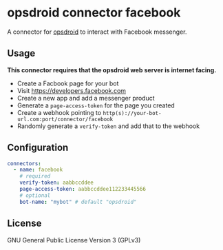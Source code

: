 # opsdroid connector facebook

A connector for [opsdroid](https://github.com/opsdroid/opsdroid) to interact with Facebook messenger.

## Usage

**This connector requires that the opsdroid web server is internet facing.**

 - Create a Facbook page for your bot
 - Visit https://developers.facebook.com
 - Create a new app and add a messenger product
 - Generate a `page-access-token` for the page you created
 - Create a webhook pointing to `http(s)://your-bot-url.com:port/connector/facebook`
 - Randomly generate a `verify-token` and add that to the webhook

## Configuration

```yaml
connectors:
  - name: facebook
    # required
    verify-token: aabbccddee
    page-access-token: aabbccddee112233445566
    # optional
    bot-name: "mybot" # default "opsdroid"
```

## License

GNU General Public License Version 3 (GPLv3)
